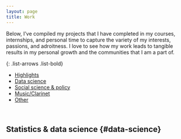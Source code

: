 ```yaml
---
layout: page
title: Work
---
```


Below, I’ve compiled my projects that I have completed in my courses, internships, and personal time to capture the 
variety of my interests, passions, and adroitness. I love to see how my work leads to tangible results in my personal 
growth and the communities that I am a part of.

{: .list-arrows .list-bold}
- [Highlights](#highlights)
- [Data science](#data-science)
- [Social science & policy](#social-science)
- [Music/Clarinet](#music)
- [Other](#other)

<br>

## Statistics & data science {#data-science}
